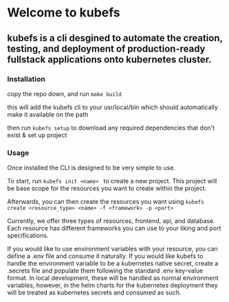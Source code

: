 # Welcome to kubefs
## kubefs is a cli desgined to automate the creation, testing, and deployment of production-ready fullstack applications onto kubernetes cluster.

### Installation

copy the repo down, and run ```make build```

this will add the kubefs cli to your usr/local/bin which should automatically make it available on the path

then run ```kubefs setup``` to download any required dependencies that don't exist & set up project

### Usage

Once installed the CLI is designed to be very simple to use.

To start, run ```kubefs init <name> ``` to create a new project. This project will be base scope for the resources you want to create within the project.

Afterwards, you can then create the resources you want using ```kubefs create <resource_type> <name> -f <framework> -p <port>```

Currently, we offer three types of resources, frontend, api, and database. Each resource has different frameworks you can use to your liking and port specifications. 

If you would like to use environment variables with your resource, you can define a .env file and consume it naturally. If you would like kubefs to handle the environment variable to be a kubernetes native secret, create a .secrets file and populate them following the standard .env key-value format. In local development, these will be handled as normal environment variables, however, in the helm charts for the kubernetes deployment they will be treated as kubernetes secrets and consumed as such.
